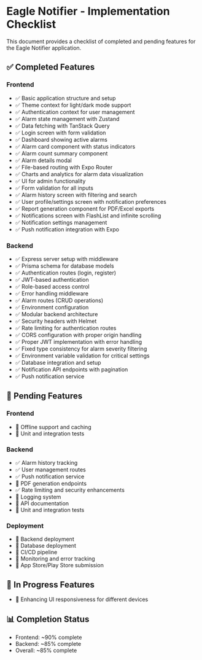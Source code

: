 # Eagle Notifier - Implementation Checklist

This document provides a checklist of completed and pending features for the Eagle Notifier application.

## ✅ Completed Features

### Frontend
- ✅ Basic application structure and setup
- ✅ Theme context for light/dark mode support
- ✅ Authentication context for user management
- ✅ Alarm state management with Zustand
- ✅ Data fetching with TanStack Query
- ✅ Login screen with form validation
- ✅ Dashboard showing active alarms
- ✅ Alarm card component with status indicators
- ✅ Alarm count summary component
- ✅ Alarm details modal
- ✅ File-based routing with Expo Router
- ✅ Charts and analytics for alarm data visualization
- ✅ UI for admin functionality
- ✅ Form validation for all inputs
- ✅ Alarm history screen with filtering and search
- ✅ User profile/settings screen with notification preferences
- ✅ Report generation component for PDF/Excel exports
- ✅ Notifications screen with FlashList and infinite scrolling
- ✅ Notification settings management
- ✅ Push notification integration with Expo

### Backend
- ✅ Express server setup with middleware
- ✅ Prisma schema for database models
- ✅ Authentication routes (login, register)
- ✅ JWT-based authentication
- ✅ Role-based access control
- ✅ Error handling middleware
- ✅ Alarm routes (CRUD operations)
- ✅ Environment configuration
- ✅ Modular backend architecture
- ✅ Security headers with Helmet
- ✅ Rate limiting for authentication routes
- ✅ CORS configuration with proper origin handling
- ✅ Proper JWT implementation with error handling
- ✅ Fixed type consistency for alarm severity filtering
- ✅ Environment variable validation for critical settings
- ✅ Database integration and setup
- ✅ Notification API endpoints with pagination
- ✅ Push notification service

## 🔲 Pending Features

### Frontend
- 🔲 Offline support and caching
- 🔲 Unit and integration tests

### Backend
- ✅ Alarm history tracking
- ✅ User management routes
- ✅ Push notification service
- 🔲 PDF generation endpoints
- ✅ Rate limiting and security enhancements
- 🔲 Logging system
- 🔲 API documentation
- 🔲 Unit and integration tests

### Deployment
- 🔲 Backend deployment
- 🔲 Database deployment
- 🔲 CI/CD pipeline
- 🔲 Monitoring and error tracking
- 🔲 App Store/Play Store submission

## 🚧 In Progress Features
- 🚧 Enhancing UI responsiveness for different devices

## 📊 Completion Status
- Frontend: ~90% complete
- Backend: ~85% complete
- Overall: ~85% complete 